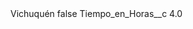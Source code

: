 <?xml version="1.0" encoding="UTF-8"?>
<CustomMetadata xmlns="http://soap.sforce.com/2006/04/metadata" xmlns:xsi="http://www.w3.org/2001/XMLSchema-instance" xmlns:xsd="http://www.w3.org/2001/XMLSchema">
    <label>Vichuquén</label>
    <protected>false</protected>
    <values>
        <field>Tiempo_en_Horas__c</field>
        <value xsi:type="xsd:double">4.0</value>
    </values>
</CustomMetadata>
